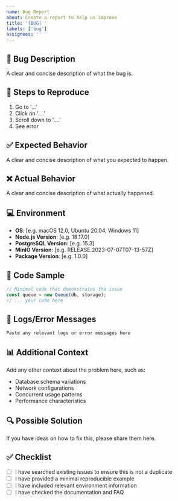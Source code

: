 ```yaml
---
name: Bug Report
about: Create a report to help us improve
title: '[BUG] '
labels: ['bug']
assignees: ''
---
```


## 🐛 Bug Description

A clear and concise description of what the bug is.

## 🔄 Steps to Reproduce

1. Go to '...'
2. Click on '....'
3. Scroll down to '....'
4. See error

## ✅ Expected Behavior

A clear and concise description of what you expected to happen.

## ❌ Actual Behavior

A clear and concise description of what actually happened.

## 💻 Environment

- **OS**: [e.g. macOS 12.0, Ubuntu 20.04, Windows 11]
- **Node.js Version**: [e.g. 18.17.0]
- **PostgreSQL Version**: [e.g. 15.3]
- **MinIO Version**: [e.g. RELEASE.2023-07-07T07-13-57Z]
- **Package Version**: [e.g. 1.0.0]

## 📝 Code Sample

```typescript
// Minimal code that demonstrates the issue
const queue = new Queue(db, storage);
// ... your code here
```

## 📄 Logs/Error Messages

```
Paste any relevant logs or error messages here
```

## 📊 Additional Context

Add any other context about the problem here, such as:
- Database schema variations
- Network configurations
- Concurrent usage patterns
- Performance characteristics

## 🔍 Possible Solution

If you have ideas on how to fix this, please share them here.

## ✅ Checklist

- [ ] I have searched existing issues to ensure this is not a duplicate
- [ ] I have provided a minimal reproducible example
- [ ] I have included relevant environment information
- [ ] I have checked the documentation and FAQ